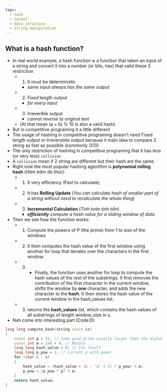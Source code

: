 ```yaml
---
tags:
  - hash
  - normal
  - data_structure
  - string_manipulation
---
```

## What is a hash function?
- In real world example, a hash function is a function that taken an input of a string and convert it into a number (or bits, hex) that valid these 3 restriction
	- 1. It must be deterministic
		- _same input always has the same output_
	- 2. *Fixed* length output
		- _for every input_
	- 3. Irreverible output
		- _cannot reverse to original text_
	- (At that mean (a + b) % 10 is also a valid hash)
- But in competitive programing it a little different
- The usage of hashing in competitive programing doesn't need Fixed length output or Irreversible output because it main idea to compare 2 string as fast as possible (commonly O(1))
- The only restriction of hashing in competitive programing that it has less (or very less) `collision`
- A `collision` mean if 2 string are different but their hash are the same.
- Right now the most popular hashing aglorithm is **polynomial rolling hash** (_Hàm băm đa thức_)
	- 1. It very efficiency (Fast to calculate)
	- 2. It has **Rolling Update** (_You can calculate hash of smaller part of a string without need to recalculate the whole thing_)
	- 3. **Incremental Calculation** (_Tính toán tịnh tiến_)
		- _**efficiently** compute a hash value for a sliding window of data_
- Then we see how the function works:
	- 1. Compute the powers of P (the prime) from 1 to size of the windows
	- 2. It then computes the hash value of the first window using another for loop that iterates over the characters in the first window.
	- 3. - Finally, the function uses another for loop to compute the hash values of the rest of the substrings. It first removes the contribution of the first character in the current window, shifts the window by **one** character, and adds the new character to the **hash**. It then stores the hash value of the current window in the hash_values list.
	- 3. returns the **hash_values** list, which contains the hash values of all substrings of length window_size in s.
- Nah come into interesting part (Code:D)
```cpp
long long compute_hash(string const &s)
{
    const int p = 31; // Some good prime usually larger than the alphabet (26)
    const int m = 1e9 + 9; // Modulo
    long long hash_value = 0; // the result
    long long p_pow = 1; // current p with power
    for (char c : s)
    {
        hash_value = (hash_value + (c - 'a' + 1) * p_pow) % m;
        p_pow = (p_pow * p) % m;
    }
    return hash_value;
}
```